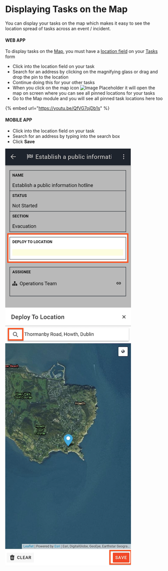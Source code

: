 # Displaying Tasks on the Map

You can display your tasks on the map which makes it easy to see the location spread of tasks across an event / incident.

#### WEB APP

To display tasks on the [Map](./), you must have a [location field](../admin-area/templates/form-builder-and-field-types/) on your [Tasks](../task-boards/) form 

* Click into the location field on your task
* Search for an address by clicking on the magnifying glass or drag and drop the pin to the location
* Continue doing this for your other tasks
* When you click on the map icon ![Image Placeholder](https://support.d4h.org/desk/file/10157958/image.png) it will open the map on screen where you can see all pinned locations for your tasks
* Go to the Map module and you will see all pinned task locations here too

{% embed url="https://youtu.be/QfVG7ojDb1s" %}

#### MOBILE APP

* Click into the location field on your task
* Search for an address by typing into the search box
* Click **Save** 

  
![Image Placeholder](../../.gitbook/assets/displaying-tasks-on-the-map-1.png)![Image Placeholder](../../.gitbook/assets/displaying-tasks-on-the-map-2.png)  




